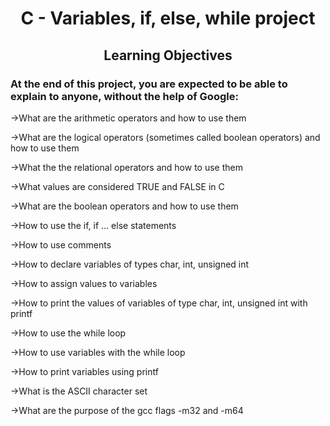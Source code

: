 <h1 align=center>C - Variables, if, else, while project</h1>
<h2 align=center>Learning Objectives</h2>

<h3>At the end of this project, you are expected to be able to explain to anyone, without the help of Google:</h3>

→What are the arithmetic operators and how to use them

→What are the logical operators (sometimes called boolean operators) and how to use them

→What the the relational operators and how to use them

→What values are considered TRUE and FALSE in C

→What are the boolean operators and how to use them

→How to use the if, if ... else statements

→How to use comments

→How to declare variables of types char, int, unsigned int

→How to assign values to variables

→How to print the values of variables of type char, int, unsigned int with printf

→How to use the while loop

→How to use variables with the while loop

→How to print variables using printf

→What is the ASCII character set

→What are the purpose of the gcc flags -m32 and -m64
